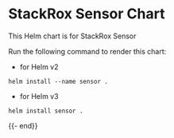 # StackRox Sensor Chart

This Helm chart is for StackRox Sensor

Run the following command to render this chart:
- for Helm v2
```
helm install --name sensor .
```
- for Helm v3
```
helm install sensor .
```
{{- end}}
